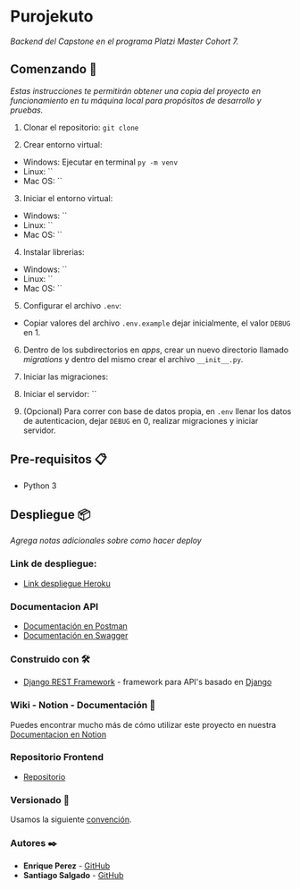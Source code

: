 # Purojekuto

_Backend del Capstone en el programa Platzi Master Cohort 7._

## Comenzando 🚀

_Estas instrucciones te permitirán obtener una copia del proyecto en funcionamiento en tu máquina local para propósitos de desarrollo y pruebas._

1. Clonar el repositorio:
`git clone`

2. Crear entorno virtual:
  * Windows:
  Ejecutar en terminal
  `py -m venv`
  * Linux:
  ``
  * Mac OS:
  ``
  
3. Iniciar el entorno virtual:
  * Windows:
  ``
  * Linux:
  ``
  * Mac OS:
  ``
  
4. Instalar librerias:
  * Windows:
  ``
  * Linux:
  ``
  * Mac OS:
  ``
  
5. Configurar el archivo `.env`:
  * Copiar valores del archivo `.env.example` dejar inicialmente, el valor `DEBUG` en 1.

6. Dentro de los subdirectorios en *apps*, crear un nuevo directorio llamado *migrations* y dentro del mismo crear el archivo `__init__.py`.

6. Iniciar las migraciones:
  ``
  ``

7. Iniciar el servidor:
  ``

8. (Opcional) Para correr con base de datos propia, en `.env` llenar los datos de autenticacion, dejar `DEBUG` en 0, realizar migraciones y iniciar servidor.

## Pre-requisitos 📋

* Python 3

## Despliegue 📦

_Agrega notas adicionales sobre como hacer deploy_

### Link de despliegue:

* [Link despliegue Heroku](https://purojekuto-backend.herokuapp.com/projects/)

### Documentacion API

* [Documentación en Postman](https://documenter.getpostman.com/view/12342684/TzefC4QP)
* [Documentación en Swagger](https://purojekuto-backend.herokuapp.com/documentation/)

### Construido con 🛠️

* [Django REST Framework](https://www.django-rest-framework.org/) - framework para API's basado en [Django](https://www.djangoproject.com/)

### Wiki - Notion - Documentación 📖

Puedes encontrar mucho más de cómo utilizar este proyecto en nuestra [Documentacion en Notion](https://www.notion.so/Purojekuto-b53a59f0be9b4b67bfb8a5e7cd06f721)

### Repositorio Frontend

* [Repositorio](https://github.com/Purojekuto-Capstone/purojekuto-client/blob/main/README.md)

### Versionado 📌

Usamos la siguiente [convención](https://www.notion.so/Commit-conventions-0ab0b6cde23b49e5a9c0bbeb73970072).

### Autores ✒️

* **Enrique Perez** - [GitHub](https://github.com/EnriqueePerez)
* **Santiago Salgado** - [GitHub](https://github.com/Santiagonk)

